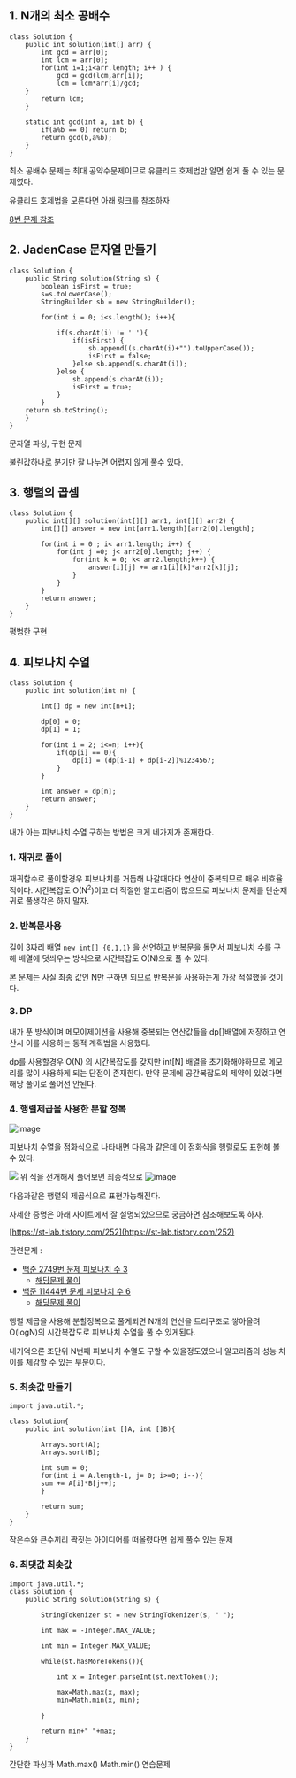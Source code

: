 ## 1. N개의 최소 공배수
    class Solution {
        public int solution(int[] arr) {
         	int gcd = arr[0];
    		int lcm = arr[0];
    		for(int i=1;i<arr.length; i++ ) {    			
    			gcd = gcd(lcm,arr[i]);
    			lcm = lcm*arr[i]/gcd;
    	}
    		return lcm;
    	}
    	
    	static int gcd(int a, int b) {
    		if(a%b == 0) return b;
    		return gcd(b,a%b);
    	}
    }
    

최소 공배수 문제는 최대 공약수문제이므로 유클리드 호제법만 알면 쉽게 풀 수 있는 문제였다.

유클리드 호제법을 모른다면 아래 링크를 참조하자

[8번 문제 참조](https://www.jiniaslog.co.kr/article/view?articleId=203)


## 2. JadenCase 문자열 만들기
    class Solution {
        public String solution(String s) {
            boolean isFirst = true;
            s=s.toLowerCase();
            StringBuilder sb = new StringBuilder();
            
            for(int i = 0; i<s.length(); i++){
            
                if(s.charAt(i) != ' '){
                    if(isFirst) {
                    	sb.append((s.charAt(i)+"").toUpperCase());
                    	isFirst = false;
                    }else sb.append(s.charAt(i));
                }else {
                	sb.append(s.charAt(i));
                	isFirst = true;
                }
            }
        return sb.toString();
        }
    }
    

문자열 파싱, 구현 문제

불린값하나로 분기만 잘 나누면 어렵지 않게 풀수 있다.

## 3. 행렬의 곱셈
    class Solution {
        public int[][] solution(int[][] arr1, int[][] arr2) {
            int[][] answer = new int[arr1.length][arr2[0].length];
    		
    		for(int i = 0 ; i< arr1.length; i++) {
    			for(int j =0; j< arr2[0].length; j++) {
    				for(int k = 0; k< arr2.length;k++) {
    					answer[i][j] += arr1[i][k]*arr2[k][j]; 
    				}
    			}
    		}
            return answer;
        }
    }

평범한 구현

## 4. 피보나치 수열
    class Solution {
        public int solution(int n) {
           
            int[] dp = new int[n+1];
            
            dp[0] = 0;
            dp[1] = 1;
            
            for(int i = 2; i<=n; i++){
                if(dp[i] == 0){
                    dp[i] = (dp[i-1] + dp[i-2])%1234567;
                }
            }
              
            int answer = dp[n];
            return answer;
        }
    }
    

내가 아는 피보나치 수열 구하는 방법은 크게 네가지가 존재한다.

### 1. 재귀로 풀이

재귀함수로 풀이할경우 피보나치를 거듭해 나갈때마다 연산이 중복되므로 매우 비효율적이다. 시간복잡도 O(N<SUP>2</SUP>)이고 더 적절한 알고리즘이 많으므로  피보나치 문제를 단순재귀로 풀생각은 하지 말자. 
 
### 2. 반복문사용

길이 3짜리 배열 `new int[] {0,1,1}` 을 선언하고 반복문을 돌면서 피보나치 수를 구해 배열에 덧씌우는 방식으로 시간복잡도 O(N)으로 풀 수 있다.

본 문제는 사실 최종 값인 N만 구하면 되므로 반복문을 사용하는게 가장 적절했을 것이다.


### 3. DP
내가 푼 방식이며 메모이제이션을 사용해 중복되는 연산값들을 dp[]배열에 저장하고 연산시 이를 사용하는 동적 계획법을 사용했다.

dp를 사용할경우 O(N) 의 시간복잡도를 갖지만 int[N] 배열을 초기화해야하므로 메모리를 많이 사용하게 되는 단점이 존재한다. 만약 문제에 공간복잡도의 제약이 있었다면 해당 풀이로 풀어선 안된다.

### 4. 행렬제곱을 사용한 분할 정복

![image](https://t1.daumcdn.net/cfile/tistory/991C634C5BFAB36335)

피보나치 수열을 점화식으로 나타내면 다음과 같은데 이 점화식을 행렬로도 표현해 볼 수 있다. 

![](https://img1.daumcdn.net/thumb/R1280x0/?scode=mtistory2&fname=https%3A%2F%2Ft1.daumcdn.net%2Fcfile%2Ftistory%2F9938434C5BFAB36307)
위 식을 전개해서 풀어보면 최종적으로
![image](https://img1.daumcdn.net/thumb/R1280x0/?scode=mtistory2&fname=https%3A%2F%2Ft1.daumcdn.net%2Fcfile%2Ftistory%2F99D2664E5BFAB4A708)

다음과같은 행렬의 제곱식으로 표현가능해진다.

자세한 증명은 아래 사이트에서 잘 설명되있으므로 궁금하면 참조해보도록 하자.

[https://st-lab.tistory.com/252](https://st-lab.tistory.com/252)

관련문제 : 
- [백준 2749번 문제 피보나치 수 3](https://www.acmicpc.net/problem/11444)
    - [해당문제 풀이](https://github.com/jinia91/CodingPractice/blob/main/JustPractice/no2749.java)
- [백준 11444번 문제 피보나치 수 6](https://www.acmicpc.net/problem/2749)
  - [해당문제 풀이](https://github.com/jinia91/CodingPractice/blob/main/JustPractice/no11444.java)

행렬 제곱을 사용해 분할정복으로 풀게되면 N개의 연산을 트리구조로 쌓아올려 O(logN)의 시간복잡도로 피보나치 수열을 풀 수 있게된다. 

내기억으론 조단위 N번째 피보나치 수열도 구할 수 있을정도였으니 알고리즘의 성능 차이를 체감할 수 있는 부분이다. 

### 5. 최솟값 만들기
    import java.util.*;
    
    class Solution{
        public int solution(int []A, int []B){
            
            Arrays.sort(A);
            Arrays.sort(B);
            
            int sum = 0;
            for(int i = A.length-1, j= 0; i>=0; i--){
            sum += A[i]*B[j++]; 
            }
            
            return sum;
        }
    }
  
작은수와 큰수끼리 짝짓는 아이디어를 떠올렸다면 쉽게 풀수 있는 문제

### 6. 최댓값 최솟값
    import java.util.*;
    class Solution {
        public String solution(String s) {
            
            StringTokenizer st = new StringTokenizer(s, " ");
            
            int max = -Integer.MAX_VALUE;
            
            int min = Integer.MAX_VALUE;
            
            while(st.hasMoreTokens()){
                
                int x = Integer.parseInt(st.nextToken());
                
                max=Math.max(x, max);
                min=Math.min(x, min);
                
            }
            
            return min+" "+max;
        }
    }
    

간단한 파싱과 Math.max() Math.min() 연습문제
